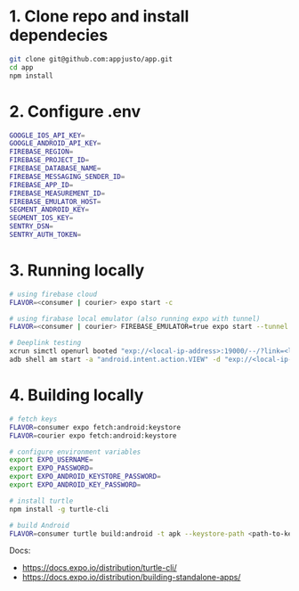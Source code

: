 # 1. Clone repo and install dependecies

```bash
git clone git@github.com:appjusto/app.git
cd app
npm install
```

# 2. Configure .env

```bash
GOOGLE_IOS_API_KEY=
GOOGLE_ANDROID_API_KEY=
FIREBASE_REGION=
FIREBASE_PROJECT_ID=
FIREBASE_DATABASE_NAME=
FIREBASE_MESSAGING_SENDER_ID=
FIREBASE_APP_ID=
FIREBASE_MEASUREMENT_ID=
FIREBASE_EMULATOR_HOST=
SEGMENT_ANDROID_KEY=
SEGMENT_IOS_KEY=
SENTRY_DSN=
SENTRY_AUTH_TOKEN=
```

# 3. Running locally

```bash
# using firebase cloud
FLAVOR=<consumer | courier> expo start -c

# using firabase local emulator (also running expo with tunnel)
FLAVOR=<consumer | courier> FIREBASE_EMULATOR=true expo start --tunnel -c

# Deeplink testing
xcrun simctl openurl booted "exp://<local-ip-address>:19000/--/?link=<link>"
adb shell am start -a "android.intent.action.VIEW" -d "exp://<local-ip-address>:19000/--/?link=<link>"
```

# 4. Building locally

```bash
# fetch keys
FLAVOR=consumer expo fetch:android:keystore
FLAVOR=courier expo fetch:android:keystore

# configure environment variables
export EXPO_USERNAME=
export EXPO_PASSWORD=
export EXPO_ANDROID_KEYSTORE_PASSWORD=
export EXPO_ANDROID_KEY_PASSWORD=

# install turtle
npm install -g turtle-cli

# build Android
FLAVOR=consumer turtle build:android -t apk --keystore-path <path-to-keystore> --keystore-alias <keystore-alias>
```

Docs:

- https://docs.expo.io/distribution/turtle-cli/
- https://docs.expo.io/distribution/building-standalone-apps/
